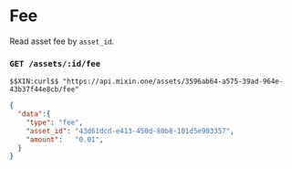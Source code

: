 # Fee

Read asset fee by `asset_id`.

### `GET /assets/:id/fee` 

```
$$XIN:curl$$ "https://api.mixin.one/assets/3596ab64-a575-39ad-964e-43b37f44e8cb/fee"
```

```json
{  
  "data":{
    "type": "fee",
    "asset_id": "43d61dcd-e413-450d-80b8-101d5e903357",
    "amount":   "0.01",
  }
}
```
